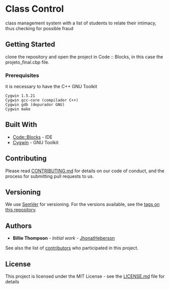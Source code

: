 # Class Control

class management system with a list of students to relate their intimacy, thus checking for possible fraud

## Getting Started

clone the repository and open the project in Code :: Blocks, in this case the projeto_final.cbp file. 

### Prerequisites

it is necessary to have the C++ GNU Toolkit

```
Cygwin 1.5.21
Cygwin gcc-core (compilador C++) 
Cygwin gdb (depurador GNU)
Cygwin make 
```

## Built With

* [Code::Blocks](http://www.codeblocks.org/) - IDE
* [Cygwin](https://www.cygwin.com/) - 
GNU Toolkit


## Contributing

Please read [CONTRIBUTING.md](https://github.com/jhonatheberson/Class-control/blob/master/CONTRIBUTING.md) for details on our code of conduct, and the process for submitting pull requests to us.

## Versioning

We use [SemVer](http://semver.org/) for versioning. For the versions available, see the [tags on this repository](https://github.com/jhonatheberson/Class-control/tags). 

## Authors

* **Billie Thompson** - *Initial work* - [JhonatHeberson](https://github.com/jhonatheberson/)

See also the list of [contributors](https://github.com/jhonatheberson/Class-control/contributors) who participated in this project.

## License

This project is licensed under the MIT License - see the [LICENSE.md](LICENSE.md) file for details
